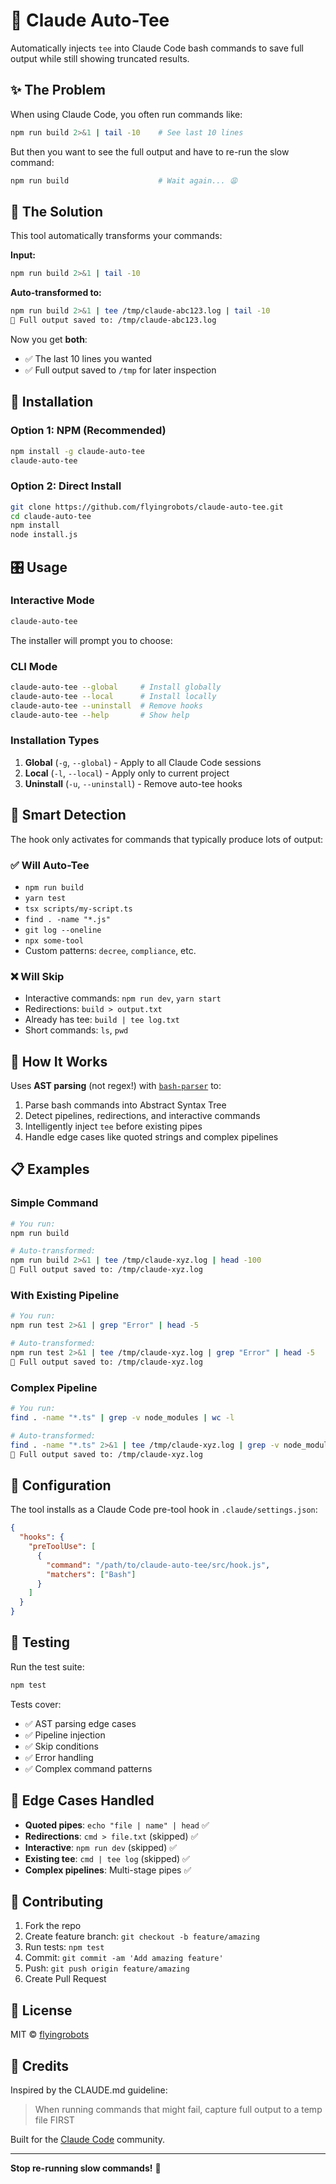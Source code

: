 # 🚀 Claude Auto-Tee

Automatically injects `tee` into Claude Code bash commands to save full output while still showing truncated results.

## ✨ The Problem

When using Claude Code, you often run commands like:
```bash
npm run build 2>&1 | tail -10    # See last 10 lines
```

But then you want to see the full output and have to re-run the slow command:
```bash  
npm run build                    # Wait again... 😩
```

## 🎯 The Solution

This tool automatically transforms your commands:

**Input:**
```bash
npm run build 2>&1 | tail -10
```

**Auto-transformed to:**
```bash
npm run build 2>&1 | tee /tmp/claude-abc123.log | tail -10
📝 Full output saved to: /tmp/claude-abc123.log
```

Now you get **both**:
- ✅ The last 10 lines you wanted  
- ✅ Full output saved to `/tmp` for later inspection

## 🚀 Installation

### Option 1: NPM (Recommended)
```bash
npm install -g claude-auto-tee
claude-auto-tee
```

### Option 2: Direct Install
```bash
git clone https://github.com/flyingrobots/claude-auto-tee.git
cd claude-auto-tee  
npm install
node install.js
```

## 🎛️ Usage

### Interactive Mode
```bash
claude-auto-tee
```
The installer will prompt you to choose:

### CLI Mode
```bash
claude-auto-tee --global     # Install globally  
claude-auto-tee --local      # Install locally
claude-auto-tee --uninstall  # Remove hooks
claude-auto-tee --help       # Show help
```

### Installation Types

1. **Global** (`-g`, `--global`) - Apply to all Claude Code sessions
2. **Local** (`-l`, `--local`) - Apply only to current project  
3. **Uninstall** (`-u`, `--uninstall`) - Remove auto-tee hooks

## 🎯 Smart Detection

The hook only activates for commands that typically produce lots of output:

### ✅ Will Auto-Tee
- `npm run build`
- `yarn test`  
- `tsx scripts/my-script.ts`
- `find . -name "*.js"`
- `git log --oneline`
- `npx some-tool`
- Custom patterns: `decree`, `compliance`, etc.

### ❌ Will Skip
- Interactive commands: `npm run dev`, `yarn start`
- Redirections: `build > output.txt`  
- Already has tee: `build | tee log.txt`
- Short commands: `ls`, `pwd`

## 🧠 How It Works

Uses **AST parsing** (not regex!) with [`bash-parser`](https://www.npmjs.com/package/bash-parser) to:

1. Parse bash commands into Abstract Syntax Tree
2. Detect pipelines, redirections, and interactive commands  
3. Intelligently inject `tee` before existing pipes
4. Handle edge cases like quoted strings and complex pipelines

## 📋 Examples

### Simple Command
```bash
# You run:
npm run build

# Auto-transformed:  
npm run build 2>&1 | tee /tmp/claude-xyz.log | head -100
📝 Full output saved to: /tmp/claude-xyz.log
```

### With Existing Pipeline  
```bash
# You run:
npm run test 2>&1 | grep "Error" | head -5

# Auto-transformed:
npm run test 2>&1 | tee /tmp/claude-xyz.log | grep "Error" | head -5  
📝 Full output saved to: /tmp/claude-xyz.log
```

### Complex Pipeline
```bash
# You run:
find . -name "*.ts" | grep -v node_modules | wc -l

# Auto-transformed:
find . -name "*.ts" 2>&1 | tee /tmp/claude-xyz.log | grep -v node_modules | wc -l
📝 Full output saved to: /tmp/claude-xyz.log
```

## 🔧 Configuration

The tool installs as a Claude Code pre-tool hook in `.claude/settings.json`:

```json
{
  "hooks": {
    "preToolUse": [
      {
        "command": "/path/to/claude-auto-tee/src/hook.js",
        "matchers": ["Bash"]
      }
    ]
  }
}
```

## 🧪 Testing

Run the test suite:
```bash
npm test
```

Tests cover:
- ✅ AST parsing edge cases
- ✅ Pipeline injection  
- ✅ Skip conditions
- ✅ Error handling
- ✅ Complex command patterns

## 🚨 Edge Cases Handled

- **Quoted pipes**: `echo "file | name" | head` ✅
- **Redirections**: `cmd > file.txt` (skipped) ✅
- **Interactive**: `npm run dev` (skipped) ✅
- **Existing tee**: `cmd | tee log` (skipped) ✅
- **Complex pipelines**: Multi-stage pipes ✅

## 🤝 Contributing

1. Fork the repo
2. Create feature branch: `git checkout -b feature/amazing`
3. Run tests: `npm test`  
4. Commit: `git commit -am 'Add amazing feature'`
5. Push: `git push origin feature/amazing`
6. Create Pull Request

## 📄 License

MIT © [flyingrobots](https://github.com/flyingrobots)

## 🙏 Credits

Inspired by the CLAUDE.md guideline:
> When running commands that might fail, capture full output to a temp file FIRST

Built for the [Claude Code](https://claude.ai/code) community.

---

**Stop re-running slow commands!** 🎉